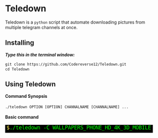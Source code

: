 # Teledown

Teledown is a `python` script that automate downloading pictures from multiple telegram channels at once.

## Installing
***Type this in the terminal window:***
```
git clone https://github.com/Codereverse12/Teledown.git
cd Teledown
```

## Using Teledown
**Command Synopsis**<br/><br/>
`./teledown OPTION [OPTION] CHANNALNAME [CHANNALNAME] ... `
<br/><br/>
**Basic command**<br/><br/>
![Command to type](./config/cmd.png)



